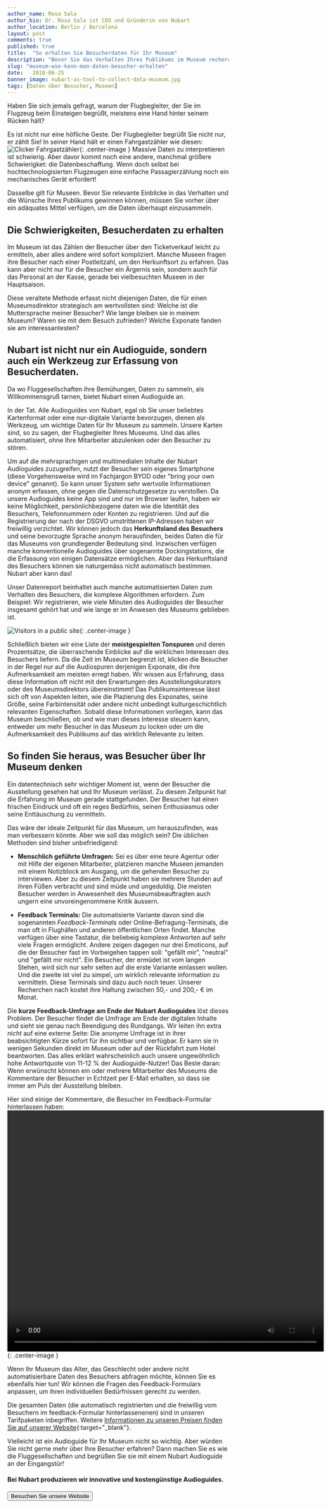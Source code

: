 ```yaml
---
author_name: Rosa Sala
author_bio: Dr. Rosa Sala ist CEO und Gründerin von Nubart
author_location: Berlin / Barcelona
layout: post
comments: true
published: true
title:  "So erhalten Sie Besucherdaten für Ihr Museum"
description: "Bevor Sie das Verhalten Ihres Publikums im Museum recherchieren, müssen Sie Daten über Ihre Besucher einsammeln. Das ist aber nicht so einfach..."
slug: "museum-wie-kann-man-daten-besucher-erhalten"
date:   2018-06-25
banner_image: nubart-as-tool-to-collect-data-museum.jpg
tags: [Daten über Besucher, Museen]
---
```


Haben Sie sich jemals gefragt, warum der Flugbegleiter, der Sie im Flugzeug beim Einsteigen begrüßt, meistens eine Hand hinter seinem Rücken hält? 

Es ist nicht nur eine höfliche Geste. Der Flugbegleiter begrüßt Sie nicht nur, er zählt Sie! In seiner Hand hält er einen Fahrgastzähler wie diesen:
![Clicker Fahrgastzähler]({{site.baseurl}}/images/posts/passanger-counter2.jpg){: .center-image }
Massive Daten zu interpretieren ist schwierig. Aber davor kommt noch eine andere, manchmal größere Schwierigket: die Datenbeschaffung. Wenn doch selbst bei hochtechnologisierten Flugzeugen eine einfache Passagierzählung noch ein mechanisches Gerät erfordert!

Dasselbe gilt für Museen. Bevor Sie relevante Einblicke in das Verhalten und die Wünsche Ihres Publikums gewinnen können, müssen Sie vorher über ein adäquates Mittel verfügen, um die Daten überhaupt einzusammeln. 

<!--more-->

## Die Schwierigkeiten, Besucherdaten zu erhalten
   
   Im Museum ist das Zählen der Besucher über den Ticketverkauf leicht zu ermitteln, aber alles andere wird sofort kompliziert. Manche Museen fragen ihre Besucher nach einer Postleitzahl, um den Herkunftsort zu erfahren. Das kann aber nicht nur für die Besucher ein Ärgernis sein, sondern auch für das Personal an der Kasse, gerade bei vielbesuchten Museen in der Hauptsaison.
   
   Diese veraltete Methode erfasst nicht diejenigen Daten, die für einen Museumsdirektor strategisch am wertvollsten sind: Welche ist die Muttersprache meiner Besucher? Wie lange bleiben sie in meinem Museum? Waren sie mit dem Besuch zufrieden? Welche Exponate fanden sie am interessantesten?

## Nubart ist nicht nur ein Audioguide, sondern auch ein Werkzeug zur Erfassung von Besucherdaten.

   Da wo Fluggesellschaften ihre Bemühungen, Daten zu sammeln, als Willkommensgruß tarnen, bietet Nubart einen Audioguide an.
   
   In der Tat. Alle Audioguides von Nubart, egal ob Sie unser beliebtes Kartenformat oder eine nur-digitale Variante bevorzugen, dienen als Werkzeug, um wichtige Daten für Ihr Museum zu sammeln. Unsere Karten sind, so zu sagen, der Flugbegleiter Ihres Museums. Und das alles automatisiert, ohne Ihre Mitarbeiter abzulenken oder den Besucher zu stören. 
   
   Um auf die mehrsprachigen und multimedialen Inhalte der Nubart Audioguides zuzugreifen, nutzt der Besucher sein eigenes Smartphone (diese Vorgehensweise wird im Fachjargon BYOD oder "bring your own device" genannt). So kann unser System sehr wertvolle Informationen anonym erfassen, ohne gegen die Datenschutzgesetze zu verstoßen. Da unsere Audioguides keine App sind und nur im Browser laufen, haben wir keine Möglichkeit, persönlichbezogene daten wie die Identität des Besuchers, Telefonnummern oder Konten zu registrieren. Und auf die Registrierung der nach der DSGVO umstrittenen IP-Adressen haben wir freiwillig verzichtet. Wir können jedoch das **Herkunftsland des Besuchers** und seine bevorzugte Sprache anonym herausfinden, beides Daten die für das Museums von grundlegender Bedeutung sind. Inzwischen verfügen manche konventionelle Audioguides über sogenannte Dockingstations, die die Erfassung von einigen Datensätze ermöglichen. Aber das Herkunftsland des Besuchers können sie naturgemäss nicht automatisch bestimmen. Nubart aber kann das!
   
   Unser Datenreport beinhaltet auch manche automatisierten Daten zum Verhalten des Besuchers, die komplexe Algorithmen erfordern. Zum Beispiel: Wir registrieren, wie viele Minuten des Audioguides der Besucher insgesamt gehört hat und wie lange er im Anwesen des Museums geblieben ist.

![Visitors in a public site]({{site.baseurl}}/images/posts/visitors-people.jpg){: .center-image }

Schließlich bieten wir eine Liste der **meistgespielten Tonspuren** und deren Prozentsätze, die überraschende Einblicke auf die wirklichen Interessen des Besuchers liefern. Da die Zeit im Museum begrenzt ist, klicken die Besucher in der Regel nur auf die Audiospuren derjenigen Exponate, die ihre Aufmerksamkeit am meisten erregt haben. Wir wissen aus Erfahrung, dass diese Information oft nicht mit den Erwartungen des Ausstellungskurators oder des Museumsdirektors übereinstimmt! Das Publikumsinteresse lässt sich oft von Aspekten leiten, wie die Plazierung des Exponates, seine Größe, seine Farbintensität oder andere nicht unbedingt kulturgeschichtlich relevanten Eigenschaften. Sobald diese Informationen vorliegen, kann das Museum beschließen, ob und wie man dieses Interesse steuern kann, entweder um mehr Besucher in das Museum zu locken oder um die Aufmerksamkeit des Publikums auf das wirklich Relevante zu leiten.

## So finden Sie heraus, was Besucher über Ihr Museum denken
   
   Ein datentechnisch sehr wichtiger Moment ist, wenn der Besucher die Ausstellung gesehen hat und Ihr Museum verlässt. Zu diesem Zeitpunkt hat die Erfahrung im Museum gerade stattgefunden. Der Besucher hat einen frischen Eindruck und oft ein reges Bedürfnis, seinen Enthusiasmus oder seine Enttäuschung zu vermitteln.
   
   Das wäre der ideale Zeitpunkt für das Museum, um herauszufinden, was man verbessern könnte. Aber wie soll das möglich sein? Die üblichen Methoden sind bisher unbefriedigend:
    
 *  **Menschlich geführte Umfragen:**
   Sei es über eine teure Agentur oder mit Hilfe der eigenen Mitarbeiter, platzieren manche Museen jemanden mit einem Notizblock am Ausgang, um die gehenden Besucher zu interviewen. Aber zu diesem Zeitpunkt haben sie mehrere Stunden auf ihren Füßen verbracht und sind müde und ungeduldig. Die meisten Besucher werden in Anwesenheit des Museumsbeauftragten auch ungern eine unvoreingenommene Kritik äussern.
   
 * **Feedback Terminals:**
   Die automatisierte Variante davon sind die sogenannten *Feedback-Terminals* oder Online-Befragung-Terminals, die man oft in Flughäfen und anderen öffentlichen Orten findet. Manche verfügen über eine Tastatur, die beliebeig komplexe Antworten auf sehr viele Fragen ermöglicht. Andere zeigen dagegen nur drei Emoticons, auf die der Besucher fast im Vorbeigehen tappen soll: "gefällt mir", "neutral" und "gefällt mir nicht". Ein Besucher, der ermüdet ist vom langen Stehen, wird sich nur sehr selten auf die erste Variante einlassen wollen. Und die zweite ist viel zu simpel, um wirklich relevante information zu vermitteln.
   Diese Terminals sind dazu auch noch teuer. Unserer Recherchen nach kostet ihre Haltung zwischen 50,- und 200,- € im Monat. 
 
Die **kurze Feedback-Umfrage am Ende der Nubart Audioguides** löst dieses Problem. Der Besucher findet die Umfrage am Ende der digitalen Inhalte und sieht sie genau nach Beendigung des Rundgangs. Wir leiten ihn extra *nicht* auf eine externe Seite: Die anonyme Umfrage ist in ihrer beabsichtigten Kürze sofort für ihn sichtbar und verfügbar. Er kann sie in wenigen Sekunden direkt im Museum oder auf der Rückfahrt zum Hotel beantworten. Das alles erklärt wahrscheinlich auch unsere ungewöhnlich hohe Antwortquote von 11-12 % der Audioguide-Nutzer! Das Beste daran: Wenn erwünscht können ein oder mehrere Mitarbeiter des Museums die Kommentare der Besucher in Echtzeit per E-Mail erhalten, so dass sie immer am Puls der Ausstellung bleiben.
 
 Hier sind einige der Kommentare, die Besucher im Feedback-Formular hinterlassen haben:
<video width="720" height="548" autoplay loop>
  <source src="{{site.baseurl}}/images/posts/comments-by-museum-visitors-nubart.mp4" type="video/mp4">
Your browser does not allow to show this video.
</video>{: .center-image }


Wenn Ihr Museum das Alter, das Geschlecht oder andere nicht automatisierbare Daten des Besuchers abfragen möchte, können Sie es ebenfalls hier tun! Wir können die Fragen des Feedback-Formulars anpassen, um ihren individuellen Bedürfnissen gerecht zu werden. 

Die gesamten Daten (die automatisch registrierten und die freiwillig vom Besuchern im feedback-Formular hinterlassenenen) sind in unseren Tarifpaketen inbegriffen. Weitere [Informationen zu unseren Preisen finden Sie auf unserer Website](https://www.nubart.eu/de/index.html#pricing){:target="_blank"}. 

Vielleicht ist ein Audioguide für Ihr Museum nicht so wichtig. Aber würden Sie nicht gerne mehr über Ihre Besucher erfahren? Dann machen Sie es wie die Fluggesellschaften und begrüßen Sie sie mit einem Nubart Audioguide an der Eingangstür!





#### Bei Nubart produzieren wir innovative und kostengünstige Audioguides.

<form action="../../../../../de">
    <input type="submit" value="Besuchen Sie unsere Website" />
</form>
